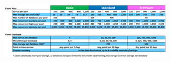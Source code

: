 ![Camadas de serviço para pools elásticos](./media/sql-database-service-tiers-table-elastic-db-pools/sql-database-service-tiers-table-elastic-db-pools.png)

<!----HONumber=AcomDC_0706_2016-->